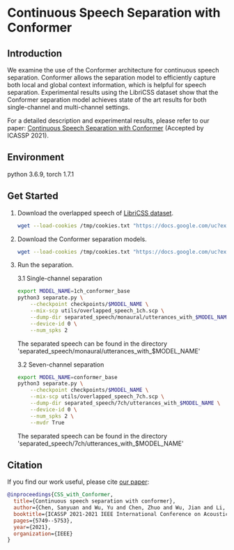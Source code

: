 # Continuous Speech Separation with Conformer

## Introduction

We examine the use of the Conformer architecture for continuous speech separation. 
Conformer allows the separation model to efficiently capture both local and global context information, which is helpful for speech separation.
Experimental results using the LibriCSS dataset show that the Conformer separation model achieves state of the art results for both single-channel and multi-channel settings.

For a detailed description and experimental results, please refer to our paper: [Continuous Speech Separation with Conformer](https://arxiv.org/abs/2008.05773) (Accepted by ICASSP 2021).

## Environment
python 3.6.9, torch 1.7.1

## Get Started
1. Download the overlapped speech of [LibriCSS dataset](https://github.com/chenzhuo1011/libri_css).

    ```bash
    wget --load-cookies /tmp/cookies.txt "https://docs.google.com/uc?export=download&confirm=$(wget --quiet --save-cookies /tmp/cookies.txt --keep-session-cookies --no-check-certificate 'https://docs.google.com/uc?export=download&id=1PdloA-V8HGxkRu9MnT35_civpc3YXJsT' -O- | sed -rn 's/.*confirm=([0-9A-Za-z_]+).*/\1\n/p')&id=1PdloA-V8HGxkRu9MnT35_civpc3YXJsT" -O overlapped_speech.zip && rm -rf /tmp/cookies.txt && unzip overlapped_speech.zip && rm overlapped_speech.zip
   ```

2. Download the Conformer separation models.

    ```bash
    wget --load-cookies /tmp/cookies.txt "https://docs.google.com/uc?export=download&confirm=$(wget --quiet --save-cookies /tmp/cookies.txt --keep-session-cookies --no-check-certificate 'https://docs.google.com/uc?export=download&id=1OlTbEvxYUoqWIHfeAXCftL9srbWUo4I1' -O- | sed -rn 's/.*confirm=([0-9A-Za-z_]+).*/\1\n/p')&id=1OlTbEvxYUoqWIHfeAXCftL9srbWUo4I1" -O checkpoints.zip && rm -rf /tmp/cookies.txt && unzip checkpoints.zip && rm checkpoints.zip
    ```

3. Run the separation.

    3.1  Single-channel separation
    
    ```bash
    export MODEL_NAME=1ch_conformer_base
    python3 separate.py \
        --checkpoint checkpoints/$MODEL_NAME \
        --mix-scp utils/overlapped_speech_1ch.scp \
        --dump-dir separated_speech/monaural/utterances_with_$MODEL_NAME \
        --device-id 0 \
        --num_spks 2
    ```
        
    The separated speech can be found in the directory 'separated_speech/monaural/utterances_with_$MODEL_NAME'
    
    3.2 Seven-channel separation
    
    ```bash
    export MODEL_NAME=conformer_base
    python3 separate.py \
        --checkpoint checkpoints/$MODEL_NAME \
        --mix-scp utils/overlapped_speech_7ch.scp \
        --dump-dir separated_speech/7ch/utterances_with_$MODEL_NAME \
        --device-id 0 \
        --num_spks 2 \
        --mvdr True
    ```
    
    The separated speech can be found in the directory 'separated_speech/7ch/utterances_with_$MODEL_NAME'

## Citation
If you find our work useful, please cite [our paper](https://arxiv.org/abs/2008.05773):
```bibtex
@inproceedings{CSS_with_Conformer,
  title={Continuous speech separation with conformer},
  author={Chen, Sanyuan and Wu, Yu and Chen, Zhuo and Wu, Jian and Li, Jinyu and Yoshioka, Takuya and Wang, Chengyi and Liu, Shujie and Zhou, Ming},
  booktitle={ICASSP 2021-2021 IEEE International Conference on Acoustics, Speech and Signal Processing (ICASSP)},
  pages={5749--5753},
  year={2021},
  organization={IEEE}
}
```
